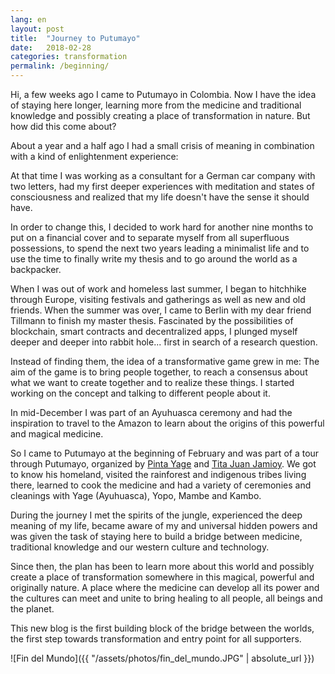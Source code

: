 ```yaml
---
lang: en
layout: post
title:  "Journey to Putumayo"
date:   2018-02-28
categories: transformation
permalink: /beginning/
---
```


Hi, a few weeks ago I came to Putumayo in Colombia. Now I have the idea of staying here longer, learning more from the medicine and traditional knowledge and possibly creating a place of transformation in nature. But how did this come about?

About a year and a half ago I had a small crisis of meaning in combination with a kind of enlightenment experience:

At that time I was working as a consultant for a German car company with two letters, had my first deeper experiences with meditation and states of consciousness and realized that my life doesn't have the sense it should have.

In order to change this, I decided to work hard for another nine months to put on a financial cover and to separate myself from all superfluous possessions, to spend the next two years leading a minimalist life and to use the time to finally write my thesis and to go around the world as a backpacker.

When I was out of work and homeless last summer, I began to hitchhike through Europe, visiting festivals and gatherings as well as new and old friends. When the summer was over, I came to Berlin with my dear friend Tillmann to finish my master thesis. Fascinated by the possibilities of blockchain, smart contracts and decentralized apps, I plunged myself deeper and deeper into rabbit hole... first in search of a research question.

Instead of finding them, the idea of a transformative game grew in me: The aim of the game is to bring people together, to reach a consensus about what we want to create together and to realize these things. I started working on the concept and talking to different people about it.

In mid-December I was part of an Ayuhuasca ceremony and had the inspiration to travel to the Amazon to learn about the origins of this powerful and magical medicine.

So I came to Putumayo at the beginning of February and was part of a tour through Putumayo, organized by [Pinta Yage][website-pinta-yage] and [Tita Juan Jamioy][video-taita-juan]. We got to know his homeland, visited the rainforest and indigenous tribes living there, learned to cook the medicine and had a variety of ceremonies and cleanings with Yage (Ayuhuasca), Yopo, Mambe and Kambo.

During the journey I met the spirits of the jungle, experienced the deep meaning of my life, became aware of my and universal hidden powers and was given the task of staying here to build a bridge between medicine, traditional knowledge and our western culture and technology.

Since then, the plan has been to learn more about this world and possibly create a place of transformation somewhere in this magical, powerful and originally nature. A place where the medicine can develop all its power and the cultures can meet and unite to bring healing to all people, all beings and the planet.

This new blog is the first building block of the bridge between the worlds, the first step towards transformation and entry point for all supporters.

![Fin del Mundo]({{ "/assets/photos/fin_del_mundo.JPG" | absolute_url }})


[video-taita-juan]: https://www.youtube.com/watch?v=UNLq5FiMAos
[website-pinta-yage]:   http://www.ayahuascapintayage.com/
